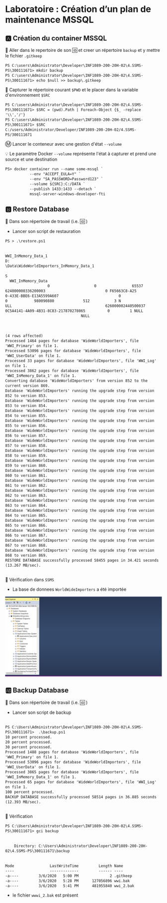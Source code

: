 
# Laboratoire : Création d’un plan de maintenance MSSQL

## :a: Création du container MSSQL

:pushpin: Aller dans le repertoire de son :id: et creer un répertoire `backup` et y mettre le fichier `.gitkeep`

```
PS C:\users\Administrator\Developer\INF1089-200-20H-02\4.SSMS-PS\300111671> mkdir backup
PS C:\users\Administrator\Developer\INF1089-200-20H-02\4.SSMS-PS\300111671> echo $null >> backup\.gitkeep
```

:pushpin: Capturer le répertoire courant `$PWD` et le placer dans la variable d'environnement `$SRC`

```
PS C:\users\Administrator\Developer\INF1089-200-20H-02\4.SSMS-PS\300111671> $SRC = (pwd).Path | Foreach-Object {$_ -replace '\\','/'}
PS C:\users\Administrator\Developer\INF1089-200-20H-02\4.SSMS-PS\300111671> $SRC
C:/users/Administrator/Developer/INF1089-200-20H-02/4.SSMS-PS/300111671
```

:m: Lancer le conteneur avec une gestion d'état `--volume`

:bulb: Le paramètre Docker `--volume` représente l'état à capturer et prend une source et une destination

```
PS> docker container run --name some-mssql `
           --env "ACCEPT_EULA=Y" `
           --env "SA_PASSWORD=Password123" `
           --volume ${SRC}:C:/DATA `
           --publish 1433:1433 --detach `
           mssql-server-windows-developer-fti
```

## :b: Restore Database

:pushpin: Dans son répertoire de travail (i.e. :id: )

* Lancer son script de restauration

```
PS > .\restore.ps1


WWI_InMemory_Data_1                                                                                                              D:
\Data\WideWorldImporters_InMemory_Data_1
                                                                                                                                S
  WWI_InMemory_Data
                   0                    0                65537          624000000336200003                           0 F65663C8-A25
0-433E-BBE6-E13A5599A607                           0                           0            980090880             512           3 N
ULL                                          626000002440500037 0C5A4141-4A09-4B31-8C83-217870278065          0         1 NULL
                                  NULL



(4 rows affected)
Processed 1464 pages for database 'WideWorldImporters', file 'WWI_Primary' on file 1.
Processed 53096 pages for database 'WideWorldImporters', file 'WWI_UserData' on file 1.
Processed 33 pages for database 'WideWorldImporters', file 'WWI_Log' on file 1.
Processed 3862 pages for database 'WideWorldImporters', file 'WWI_InMemory_Data_1' on file 1.
Converting database 'WideWorldImporters' from version 852 to the current version 869.
Database 'WideWorldImporters' running the upgrade step from version 852 to version 853.
Database 'WideWorldImporters' running the upgrade step from version 853 to version 854.
Database 'WideWorldImporters' running the upgrade step from version 854 to version 855.
Database 'WideWorldImporters' running the upgrade step from version 855 to version 856.
Database 'WideWorldImporters' running the upgrade step from version 856 to version 857.
Database 'WideWorldImporters' running the upgrade step from version 857 to version 858.
Database 'WideWorldImporters' running the upgrade step from version 858 to version 859.
Database 'WideWorldImporters' running the upgrade step from version 859 to version 860.
Database 'WideWorldImporters' running the upgrade step from version 860 to version 861.
Database 'WideWorldImporters' running the upgrade step from version 861 to version 862.
Database 'WideWorldImporters' running the upgrade step from version 862 to version 863.
Database 'WideWorldImporters' running the upgrade step from version 863 to version 864.
Database 'WideWorldImporters' running the upgrade step from version 864 to version 865.
Database 'WideWorldImporters' running the upgrade step from version 865 to version 866.
Database 'WideWorldImporters' running the upgrade step from version 866 to version 867.
Database 'WideWorldImporters' running the upgrade step from version 867 to version 868.
Database 'WideWorldImporters' running the upgrade step from version 868 to version 869.
RESTORE DATABASE successfully processed 58455 pages in 34.421 seconds (13.267 MB/sec).


```

:pushpin: Vérification dans `SSMS` 

* La base de donnees `WorldWideImporters` a été importée

<img src="PWS.PNG"></img>



## :ab: Backup Database

:pushpin: Dans son répertoire de travail (i.e. :id: )

* Lancer son script de backup

```

PS C:\Users\Administrator\Developer\INF1089-200-20H-02\4.SSMS-PS\300111671>  .\backup.ps1
10 percent processed.
20 percent processed.
30 percent processed.
Processed 1488 pages for database 'WideWorldImporters', file 'WWI_Primary' on file 1.
Processed 53096 pages for database 'WideWorldImporters', file 'WWI_UserData' on file 1.
Processed 3865 pages for database 'WideWorldImporters', file 'WWI_InMemory_Data_1' on file 1.
Processed 65 pages for database 'WideWorldImporters', file 'WWI_Log' on file 1.
100 percent processed.
BACKUP DATABASE successfully processed 58514 pages in 36.885 seconds (12.393 MB/sec).


```

:pushpin: Vérification

```
PS C:\Users\Administrator\Developer\INF1089-200-20H-02\4.SSMS-PS\300111671> gci backup


    Directory: C:\Users\Administrator\Developer\INF1089-200-20H-02\4.SSMS-PS\300111671\backup


Mode                LastWriteTime         Length Name
----                -------------         ------ ----
-a----         3/6/2020   5:00 PM              2 .gitkeep
-a----         3/6/2020   5:28 PM      127056896 wwi.bak
-a----         3/6/2020   5:41 PM      481955840 wwi_2.bak

```

* le fichier `wwwi_2.bak` est présent 
